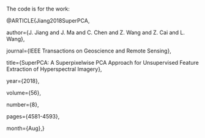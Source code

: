 The code is for the work:

@ARTICLE{Jiang2018SuperPCA, 

author={J. Jiang and J. Ma and C. Chen and Z. Wang and Z. Cai and L. Wang}, 

journal={IEEE Transactions on Geoscience and Remote Sensing}, 

title={SuperPCA: A Superpixelwise PCA Approach for Unsupervised Feature Extraction of Hyperspectral Imagery},

year={2018}, 

volume={56}, 

number={8}, 

pages={4581-4593}, 

month={Aug},}

